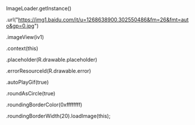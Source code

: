  ImageLoader.getInstance()
 
 .url("https://img1.baidu.com/it/u=1268638900,302550486&fm=26&fmt=auto&gp=0.jpg")
 
 .imageView(iv1)
 
 .context(this)
 
 .placeholder(R.drawable.placeholder)
 
 .errorResourceId(R.drawable.error)
 
 .autoPlayGif(true)
 
 .roundAsCircle(true)
 
 .roundingBorderColor(0xffffffff)
 
 .roundingBorderWidth(20).loadImage(this);
